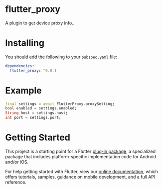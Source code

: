 # flutter_proxy

A plugin to get device proxy info..

# Installing

You should add the following to your `pubspec.yaml` file:

```yaml
dependencies:
  flutter_proxy: ^0.0.1
```


# Example

```dart
final settings = await FlutterProxy.proxySetting;
bool enabled = settings.enabled;
String host = settings.host;
int port = settings.port;
```

# Getting Started

This project is a starting point for a Flutter
[plug-in package](https://flutter.dev/developing-packages/),
a specialized package that includes platform-specific implementation code for
Android and/or iOS.

For help getting started with Flutter, view our 
[online documentation](https://flutter.dev/docs), which offers tutorials, 
samples, guidance on mobile development, and a full API reference.
